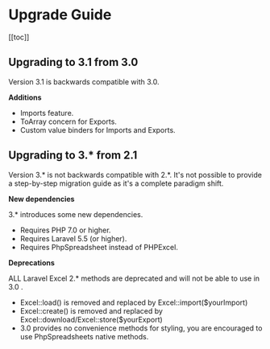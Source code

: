 # Upgrade Guide

[[toc]]

## Upgrading to 3.1 from 3.0

Version 3.1 is backwards compatible with 3.0.

__Additions__

* Imports feature.
* ToArray concern for Exports.
* Custom value binders for Imports and Exports.

## Upgrading to 3.* from 2.1

Version 3.* is not backwards compatible with 2.*. It's not possible to provide a step-by-step migration guide as it's a complete paradigm shift.

__New dependencies__

3.* introduces some new dependencies.

* Requires PHP 7.0 or higher.
* Requires Laravel 5.5 (or higher).
* Requires PhpSpreadsheet instead of PHPExcel.

__Deprecations__

ALL Laravel Excel 2.* methods are deprecated and will not be able to use in 3.0 . 

- Excel::load() is removed and replaced by Excel::import($yourImport)
- Excel::create() is removed and replaced by Excel::download/Excel::store($yourExport)
- 3.0 provides no convenience methods for styling, you are encouraged to use PhpSpreadsheets native methods.
